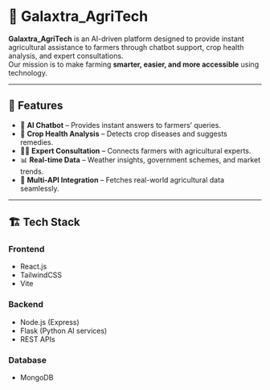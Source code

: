# 🌱 Galaxtra_AgriTech

**Galaxtra_AgriTech** is an AI-driven platform designed to provide instant agricultural assistance to farmers through chatbot support, crop health analysis, and expert consultations.  
Our mission is to make farming **smarter, easier, and more accessible** using technology.

---

## 🚀 Features
- 🤖 **AI Chatbot** – Provides instant answers to farmers’ queries.  
- 🌾 **Crop Health Analysis** – Detects crop diseases and suggests remedies.  
- 👨‍🌾 **Expert Consultation** – Connects farmers with agricultural experts.  
- 📊 **Real-time Data** – Weather insights, government schemes, and market trends.  
- 🔗 **Multi-API Integration** – Fetches real-world agricultural data seamlessly.  

---

## 🏗️ Tech Stack
### **Frontend**
- React.js  
- TailwindCSS  
- Vite  

### **Backend**
- Node.js (Express)  
- Flask (Python AI services)  
- REST APIs  

### **Database**
- MongoDB